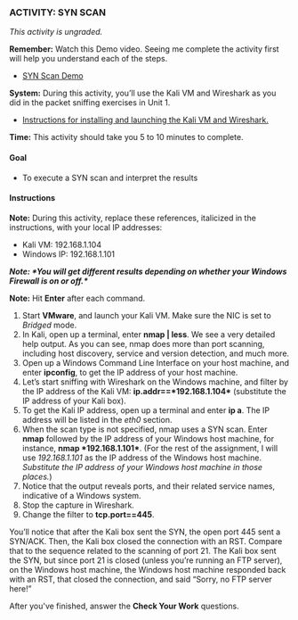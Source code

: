 ### ACTIVITY: SYN SCAN

*This activity is ungraded.*

**Remember:** Watch this Demo video. Seeing me complete the activity first will help you understand each of the steps.

- [SYN Scan Demo](https://courses.edx.org/courses/course-v1:RITx+CYBER504x+3T2018/jump_to_id/0c4605e0316b4a8b9bbc5868292caa62#0bbbd0b0714b4fb18b16ec4715748bf8)

**System:** During this activity, you’ll use the Kali VM and Wireshark as you did in the packet sniffing exercises in Unit 1.

- [Instructions for installing and launching the Kali VM and Wireshark.](https://courses.edx.org/courses/course-v1:RITx+CYBER504x+3T2018/jump_to_id/af99a11f64b3400883bc6f9f82e8fa87)

**Time:** This activity should take you 5 to 10 minutes to complete.

#### Goal

- To execute a SYN scan and interpret the results

#### Instructions

**Note:** During this activity, replace these references, italicized in the instructions, with your local IP addresses:

- Kali VM: 192.168.1.104
- Windows IP: 192.168.1.101

***Note: \**You will get different results depending on whether your Windows Firewall is on or off.\*****

**Note:** Hit **Enter** after each command.

1. Start **VMware**, and launch your Kali VM. Make sure the NIC is set to *Bridged* mode.
2. In Kali, open up a terminal, enter **nmap | less**. We see a very detailed help output. As you can see, nmap does more than port scanning, including host discovery, service and version detection, and much more.
3. Open up a Windows Command Line Interface on your host machine, and enter **ipconfig**, to get the IP address of your host machine.
4. Let’s start sniffing with Wireshark on the Windows machine, and filter by the IP address of the Kali VM: **ip.addr==\*192.168.1.104\*** (substitute the IP address of your Kali box).
5. To get the Kali IP address, open up a terminal and enter **ip a**. The IP address will be listed in the *eth0* section.
6. When the scan type is not specified, nmap uses a SYN scan. Enter **nmap** followed by the IP address of your Windows host machine, for instance, **nmap \*192.168.1.101\***.
   (For the rest of the assignment, I will use *192.168.1.101* as the IP address of the Windows host machine. *Substitute the IP address of your Windows host machine in those places.*)
7. Notice that the output reveals ports, and their related service names, indicative of a Windows system.
8. Stop the capture in Wireshark.
9. Change the filter to **tcp.port==445**.

You’ll notice that after the Kali box sent the SYN, the open port 445 sent a SYN/ACK. Then, the Kali box closed the connection with an RST. Compare that to the sequence related to the scanning of port 21. The Kali box sent the SYN, but since port 21 is closed (unless you’re running an FTP server), on the Windows host machine, the Windows host machine responded back with an RST, that closed the connection, and said “Sorry, no FTP server here!”

After you've finished, answer the **Check Your Work** questions.